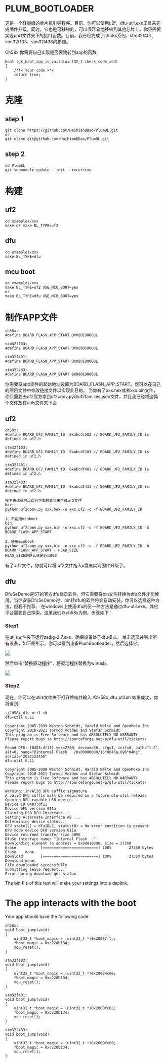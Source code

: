 # PLUM_BOOTLOADER
这是一个轻量级的单片机引导程序。目前，你可以使用u2f、dfu-util.exe工具来完成固件升级。同时，它也是可移植的，可以很容易地移植到其他芯片上。你只需要实现port文件夹下的接口函数。目前，我已经完成了ch58x系列、stm32f401、stm32f103、stm32l433的移植。

Ch58x 你需要自己实现是否要跳转到app的函数
```
bool lgk_boot_app_is_vaild(uint32_t check_code_add)
{
    /*!< Your code >*/
    return true;
}
```

# 克隆
## step 1
```
git clone https://github.com/HaiMianBBao/PlumBL.git
or
git clone git@github.com:HaiMianBBao/PlumBL.git
```
## step 2
```
cd PlumBL
git submodule update --init --recursive
```

# 构建
## uf2
```
cd examples/xxx
make or make BL_TYPE=uf2
```

## dfu
```
cd examples/xxx
make BL_TYPE=dfu
```
## mcu boot
```
cd examples/xxx
make BL_TYPE=uf2 USE_MCU_BOOT=yes
or
make BL_TYPE=dfu USE_MCU_BOOT=yes
```

# 制作APP文件
```
ch58x:
#define BOARD_FLASH_APP_START 0x00010000UL

stm32f103:
#define BOARD_FLASH_APP_START 0x08005000UL

stm32f401:
#define BOARD_FLASH_APP_START 0x08010000UL

stm32l433:
#define BOARD_FLASH_APP_START 0x08010000UL
```
你需要将app固件的起始地址设置为BOARD_FLASH_APP_START。您可以在自己的项目文件中修改链接文件以实现此目的。
当你有了xxx.hex或者xxx.bin文件，你只需要去uf2官方拿到uf2conv.py和uf2families.json文件，并且我已经将这俩个文件放在utils文件夹下面
## uf2
```
ch58x:
#define BOARD_UF2_FAMILY_ID  0xabcdc582 // BOARD_UF2_FAMILY_ID is defined in uf2.h

stm32f103:
#define BOARD_UF2_FAMILY_ID  0xabcdf103 // BOARD_UF2_FAMILY_ID is defined in uf2.h

stm32f401:
#define BOARD_UF2_FAMILY_ID  0xabcdf401 // BOARD_UF2_FAMILY_ID is defined in uf2.h

stm32l433:
#define BOARD_UF2_FAMILY_ID  0xabcd1433 // BOARD_UF2_FAMILY_ID is defined in uf2.h

接下来你就可以运行下面的命令来生成uf2文件
hex:
python uf2conv.py xxx.hex -o xxx.uf2 -c -f BOARD_UF2_FAMILY_ID

1、不使用mcuboot
bin:
python uf2conv.py xxx.bin -o xxx.uf2 -c -f BOARD_UF2_FAMILY_ID -b BOARD_FLASH_APP_START

2、使用mcuboot
python uf2conv.py xxx.bin -o xxx.uf2 -c -f BOARD_UF2_FAMILY_ID -b BOARD_FLASH_APP_START - HEAD_SIZE
HEAD_SIZE的默认值是0x1000
```
有了.uf2文件，你就可以将.uf2文件拖入u盘来实现固件升级了。

## dfu
DfuSeDemo是ST的官方dfu烧录软件，但它需要将bin文件转换为dfu文件才能使用。当你安装DfuSeDemo时，bin转dfu的软件将会自动安装。你可以选择这种方法，但我不推荐。
在windows上使用dfu的另一种方法是通过dfu-util.exe。其他平台需要自己探索。这里我们以ch58x为例。步骤如下：

### Step1
在utils文件夹下运行zadig-2.7.exe，确保设备处于dfu模式。
单击选项并列出所有设备，如下图所示。你可以看到设备PlumBootloader，然后选择它，

![](img/image0.png)

然后单击“替换驱动程序”，将驱动程序替换为winusb。

![](img/image1.png)

### Step2
现在，你可以在utils文件夹下打开终端并输入./CH58x_dfu_util.sh
如果成功，你将看到:

```
./CH58x_dfu_util.sh
dfu-util 0.11

Copyright 2005-2009 Weston Schmidt, Harald Welte and OpenMoko Inc.
Copyright 2010-2021 Tormod Volden and Stefan Schmidt
This program is Free Software and has ABSOLUTELY NO WARRANTY
Please report bugs to http://sourceforge.net/p/dfu-util/tickets/

Found DFU: [0483:df11] ver=2200, devnum=36, cfg=1, intf=0, path="1-2", alt=0, name="@Internal Flash   /0x00000000/16*004Ka,096*04Kg", serial="2022123456"
dfu-util 0.11

Copyright 2005-2009 Weston Schmidt, Harald Welte and OpenMoko Inc.
Copyright 2010-2021 Tormod Volden and Stefan Schmidt
This program is Free Software and has ABSOLUTELY NO WARRANTY
Please report bugs to http://sourceforge.net/p/dfu-util/tickets/

Warning: Invalid DFU suffix signature
A valid DFU suffix will be required in a future dfu-util release
Opening DFU capable USB device...
Device ID 0483:df11
Device DFU version 011a
Claiming USB DFU Interface...
Setting Alternate Interface #0 ...
Determining device status...
DFU state(2) = dfuIDLE, status(0) = No error condition is present
DFU mode device DFU version 011a
Device returned transfer size 4096
DfuSe interface name: "Internal Flash   "
Downloading element to address = 0x00010000, size = 27360
Erase           [=========================] 100%        27360 bytes
Erase    done.
Download        [=========================] 100%        27360 bytes
Download done.
File downloaded successfully
Submitting leave request...
Error during download get_status
```
The bin file of this test will make your settings into a daplink.

# The app interacts with the boot
Your app should have the following code
```
ch58x:
void boot_jump(void)
{
    uint32_t *boot_magic = (uint32_t *)0x20007ffc;
    *boot_magic = 0xc220b134;
    mcu_reset();
}

stm32f103:
void boot_jump(void)
{
    uint32_t *boot_magic = (uint32_t *)0x20004c00;
    *boot_magic = 0xc220b134;
    mcu_reset();
}

stm32f401:
void boot_jump(void)
{
    uint32_t *boot_magic = (uint32_t *)0x2000fc00;
    *boot_magic = 0xc220b134;
    mcu_reset();
}

stm32l433:
void boot_jump(void)
{
    uint32_t *boot_magic = (uint32_t *)0x2000fc00;
    *boot_magic = 0xc220b134;
    mcu_reset();
}
```